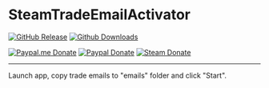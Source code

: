# SteamTradeEmailActivator

[![GitHub Release](https://img.shields.io/github/release/Shmurdik/SteamTradeEmailActivator.svg?label=Latest&maxAge=3600&colorB=008000)](https://github.com/Shmurdik/SteamTradeEmailActivator/releases/latest)
[![Github Downloads](https://img.shields.io/github/downloads/Shmurdik/SteamTradeEmailActivator/latest/total.svg?label=Downloads&maxAge=60&colorB=008000)](https://github.com/Shmurdik/SteamTradeEmailActivator/releases/latest)

[![Paypal.me Donate](https://img.shields.io/badge/Paypal.me-donate-blue.svg)](https://www.paypal.me/Shmurdik/1usd)
[![Paypal Donate](https://img.shields.io/badge/Paypal-donate-blue.svg)](https://www.paypal.com/cgi-bin/webscr?cmd=_donations&business=CWHKXHVBFJV7C&lc=RU&item_name=Shmurdik&item_number=GitHub&currency_code=USD&bn=PP%2dDonationsBF%3abtn_donateCC_LG%2egif%3aNonHosted)
[![Steam Donate](https://img.shields.io/badge/Steam-donate-lightgrey.svg)](https://steamcommunity.com/tradeoffer/new/?partner=79911927&token=29mtqolb)

***

Launch app, copy trade emails to "emails" folder and click "Start".
